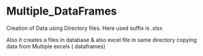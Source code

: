 # Multiple_DataFrames

Creation of Data using Directory files. Here used suffix is .xlsx

Also it creates a files in database & also excel file in same directory copying data from Multiple excels ( dataframes)
